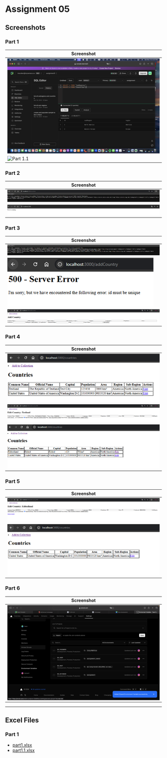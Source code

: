 # Assignment 05

## **Screenshots**

### **Part 1**
| Screenshot                        |
|-----------------------------------|
| ![Part 1](./images/part1.png)     |
| ![Part 1.1](./images/part1.1.png) |

### **Part 2**
| Screenshot                        |
|-----------------------------------|
| ![Part 2](./images/part2.png)     |
| ![Part 2.2](./images/part2.2.png) |

### **Part 3**
| Screenshot                        |
|-----------------------------------|
| ![Part 3](./images/part3.png)     |
| ![Part 3.1](./images/part3.1.png) |
| ![Part 3.2](./images/part3.2.png) |

### **Part 4**
| Screenshot                        |
|-----------------------------------|
| ![Part 4](./images/part4.png)     |
| ![Part 4.1](./images/part4.1.png) |
| ![Part 4.2](./images/part4.2.png) |

### **Part 5**
| Screenshot                        |
|-----------------------------------|
| ![Part 5](./images/part5.png)     |
| ![Part 5.1](./images/part5.1.png) |

### **Part 6**
| Screenshot                        |
|-----------------------------------|
| ![Part 6](./images/part6.png)     |

---

## **Excel Files**

### **Part 1**
- [part1.xlsx](./images/part1.xlsx)
- [part1.1.xlsx](./images/part1.1.xlsx)

